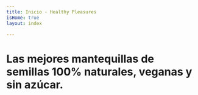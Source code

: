 ```yaml
---
title: Inicio - Healthy Pleasures
isHome: true
layout: index

---
```

# Las mejores mantequillas de semillas 100% naturales, veganas y sin azúcar.